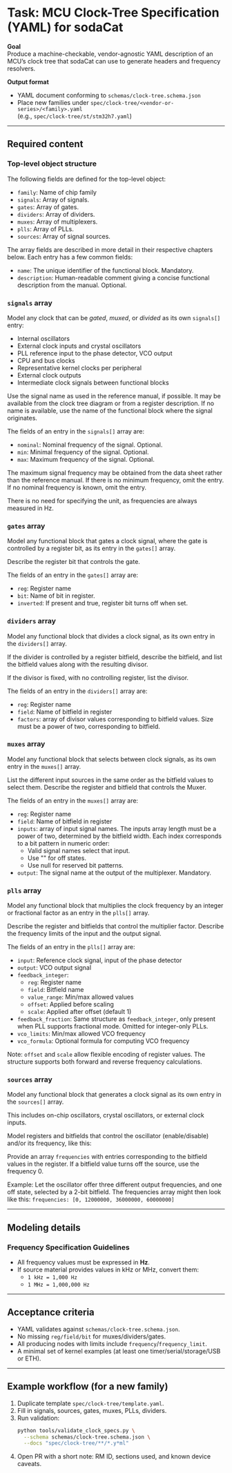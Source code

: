 # Task: MCU Clock-Tree Specification (YAML) for sodaCat

**Goal**  
Produce a machine-checkable, vendor-agnostic YAML description of an MCU’s clock tree
that sodaCat can use to generate headers and frequency resolvers.

**Output format**  
- YAML document conforming to `schemas/clock-tree.schema.json`
- Place new families under `spec/clock-tree/<vendor-or-series>/<family>.yaml`  
  (e.g., `spec/clock-tree/st/stm32h7.yaml`)

---

## Required content

### Top-level object structure

The following fields are defined for the top-level object:
- `family`: Name of chip family
- `signals`: Array of signals.
- `gates`: Array of gates.
- `dividers`: Array of dividers.
- `muxes`: Array of multiplexers.
- `plls`: Array of PLLs.
- `sources`: Array of signal sources.

The array fields are described in more detail in their respective chapters
below. Each entry has a few common fields:

- `name`: The unique identifier of the functional block. Mandatory. 
- `description`: Human-readable comment giving a concise functional description
  from the manual. Optional.

### `signals` array

Model any clock that can be *gated*, *muxed*, or *divided* as its own `signals[]` entry:
- Internal oscillators
- External clock inputs and crystal oscillators
- PLL reference input to the phase detector, VCO output
- CPU and bus clocks
- Representative kernel clocks per peripheral
- External clock outputs
- Intermediate clock signals between functional blocks

Use the signal name as used in the reference manual, if possible. It may be
available from the clock tree diagram or from a register description. If no name
is available, use the name of the functional block where the signal originates.

The fields of an entry in the `signals[]` array are:
- `nominal`: Nominal frequency of the signal. Optional.
- `min`: Minimal frequency of the signal. Optional.
- `max`: Maximum frequency of the signal. Optional.

The maximum signal frequency may be obtained from the data sheet rather than the
reference manual. If there is no minimum frequency, omit the entry. If no
nominal frequency is known, omit the entry.

There is no need for specifying the unit, as frequencies are always measured in Hz.

### `gates` array

Model any functional block that gates a clock signal, where the gate is
controlled by a register bit, as its entry in the `gates[]` array.

Describe the register bit that controls the gate.

The fields of an entry in the `gates[]` array are:
- `reg`: Register name
- `bit`: Name of bit in register.
- `inverted`: If present and true, register bit turns off when set.

### `dividers` array

Model any functional block that divides a clock signal, as its own entry in the
`dividers[]` array.

If the divider is controlled by a register bitfield, describe the bitfield, and
list the bitfield values along with the resulting divisor.

If the divisor is fixed, with no controlling register, list the divisor.

The fields of an entry in the `dividers[]` array are:
- `reg`: Register name
- `field`: Name of bitfield in register
- `factors`: array of divisor values corresponding to bitfield values. Size must
  be a power of two, corresponding to bitfield.

### `muxes` array

Model any functional block that selects between clock signals, as its own entry
in the `muxes[]` array.

List the different input sources in the same order as the bitfield values to
select them. Describe the register and bitfield that controls the Muxer.

The fields of an entry in the `muxes[]` array are:
- `reg`: Register name
- `field`: Name of bitfield in register
- `inputs`: array of input signal names. The inputs array length must be a power
  of two, determined by the bitfield width. Each index corresponds to a bit
  pattern in numeric order:
  * Valid signal names select that input.
  * Use "" for off states.
  * Use null for reserved bit patterns.
- `output`: The signal name at the output of the multiplexer. Mandatory.

### `plls` array

Model any functional block that multiplies the clock frequency by an integer or
fractional factor as an entry in the `plls[]` array.

Describe the register and bitfields that control the multiplier factor. Describe
the frequency limits of the input and the output signal.

The fields of an entry in the `plls[]` array are:
- `input`: Reference clock signal, input of the phase detector
- `output`: VCO output signal
- `feedback_integer`:  
  - `reg`: Register name  
  - `field`: Bitfield name  
  - `value_range`: Min/max allowed values  
  - `offset`: Applied before scaling  
  - `scale`: Applied after offset (default 1)
- `feedback_fraction`: Same structure as `feedback_integer`, only present when
  PLL supports fractional mode. Omitted for integer-only PLLs.
- `vco_limits`: Min/max allowed VCO frequency
- `vco_formula`: Optional formula for computing VCO frequency

Note: `offset` and `scale` allow flexible encoding of register values.
The structure supports both forward and reverse frequency calculations.

### `sources` array

Model any functional block that generates a clock signal as its own entry in the
`sources[]` array.

This includes on-chip oscillators, crystal oscillators, or external clock inputs.

Model registers and bitfields that control the oscillator (enable/disable)
and/or its frequency, like this:

Provide an array `frequencies` with entries corresponding to the bitfield values
in the register. If a bitfield value turns off the source, use the frequency 0.

Example: Let the oscillator offer three different output frequencies, and one
off state, selected by a 2-bit bitfield. The frequencies array might then look
like this:
  `frequencies: [0, 12000000, 36000000, 60000000]`

---

## Modeling details

### Frequency Specification Guidelines

- All frequency values must be expressed in **Hz**.
- If source material provides values in kHz or MHz, convert them:
  - `1 kHz = 1,000 Hz`
  - `1 MHz = 1,000,000 Hz`

---

## Acceptance criteria

- YAML validates against `schemas/clock-tree.schema.json`.
- No missing `reg/field/bit` for muxes/dividers/gates.
- All producing nodes with limits include `frequency`/`frequency_limit`.
- A minimal set of kernel examples (at least one timer/serial/storage/USB or ETH).

---

## Example workflow (for a new family)

1. Duplicate template `spec/clock-tree/template.yaml`.
2. Fill in signals, sources, gates, muxes, PLLs, dividers.
4. Run validation:  
   ```bash
   python tools/validate_clock_specs.py \
     --schema schemas/clock-tree.schema.json \
     --docs "spec/clock-tree/**/*.y*ml"
5. Open PR with a short note: RM ID, sections used, and known device caveats.
